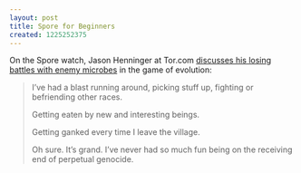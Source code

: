 ```yaml
---
layout: post
title: Spore for Beginners
created: 1225252375
---
```

On the Spore watch, Jason Henninger at Tor.com [discusses his losing battles with enemy microbes](http://www.tor.com/index.php?option=com_content&view=blog&id=7419) in the game of evolution:

> I’ve had a blast running around, picking stuff up, fighting or befriending other races.
>
> Getting eaten by new and interesting beings.
>
> Getting ganked every time I leave the village.
>
> Oh sure. It’s grand. I’ve never had so much fun being on the receiving end of perpetual genocide.
